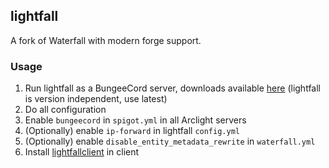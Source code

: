 ## lightfall

A fork of Waterfall with modern forge support.

### Usage

1. Run lightfall as a BungeeCord server, downloads available [here](https://github.com/ArclightPowered/lightfall/releases) (lightfall is version independent, use latest)
2. Do all configuration
3. Enable `bungeecord` in `spigot.yml` in all Arclight servers
4. (Optionally) enable `ip-forward` in lightfall `config.yml`
5. (Optionally) enable `disable_entity_metadata_rewrite` in `waterfall.yml`
6. Install [lightfallclient](https://github.com/ArclightPowered/lightfall-client/releases) in client